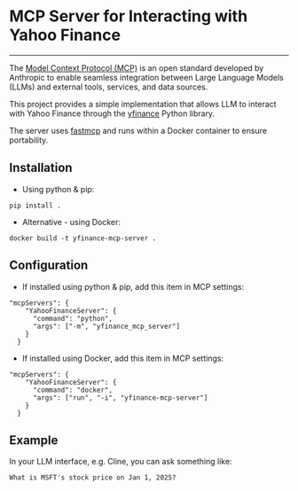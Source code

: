 
# MCP Server for Interacting with Yahoo Finance #

---

The [Model Context Protocol (MCP)](https://modelcontextprotocol.io/introduction) is an open standard developed by Anthropic to enable seamless integration between Large Language Models (LLMs) and external tools, services, and data sources.

This project provides a simple implementation that allows LLM to interact with Yahoo Finance through the [yfinance](https://ranaroussi.github.io/yfinance/) Python library.

The server uses [fastmcp](https://github.com/jlowin/fastmcp) and runs within a Docker container to ensure portability.

## Installation ##

- Using python & pip:
```
pip install .
```
- Alternative - using Docker:
```
docker build -t yfinance-mcp-server .
```


## Configuration ##

- If installed using python & pip, add this item in MCP settings:
```
"mcpServers": {
    "YahooFinanceServer": {
      "command": "python",
      "args": ["-m", "yfinance_mcp_server"]
    }
  }

```

- If installed using Docker, add this item in MCP settings:
```
"mcpServers": {
    "YahooFinanceServer": {
      "command": "docker",
      "args": ["run", "-i", "yfinance-mcp-server"]
    }
  }
```

## Example ##

In your LLM interface, e.g. Cline, you can ask something like:
```
What is MSFT's stock price on Jan 1, 2025?
```

